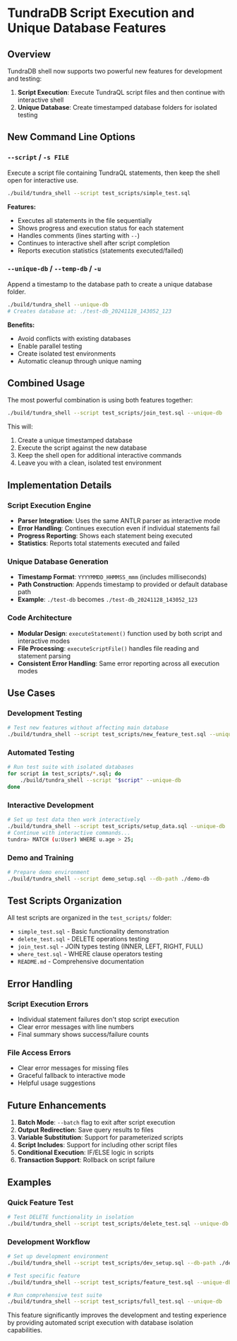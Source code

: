 # TundraDB Script Execution and Unique Database Features

## Overview

TundraDB shell now supports two powerful new features for development and testing:

1. **Script Execution**: Execute TundraQL script files and then continue with interactive shell
2. **Unique Database**: Create timestamped database folders for isolated testing

## New Command Line Options

### `--script` / `-s FILE`
Execute a script file containing TundraQL statements, then keep the shell open for interactive use.

```bash
./build/tundra_shell --script test_scripts/simple_test.sql
```

**Features:**
- Executes all statements in the file sequentially
- Shows progress and execution status for each statement
- Handles comments (lines starting with `--`)
- Continues to interactive shell after script completion
- Reports execution statistics (statements executed/failed)

### `--unique-db` / `--temp-db` / `-u`
Append a timestamp to the database path to create a unique database folder.

```bash
./build/tundra_shell --unique-db
# Creates database at: ./test-db_20241128_143052_123
```

**Benefits:**
- Avoid conflicts with existing databases
- Enable parallel testing
- Create isolated test environments
- Automatic cleanup through unique naming

## Combined Usage

The most powerful combination is using both features together:

```bash
./build/tundra_shell --script test_scripts/join_test.sql --unique-db
```

This will:
1. Create a unique timestamped database
2. Execute the script against the new database
3. Keep the shell open for additional interactive commands
4. Leave you with a clean, isolated test environment

## Implementation Details

### Script Execution Engine
- **Parser Integration**: Uses the same ANTLR parser as interactive mode
- **Error Handling**: Continues execution even if individual statements fail
- **Progress Reporting**: Shows each statement being executed
- **Statistics**: Reports total statements executed and failed

### Unique Database Generation
- **Timestamp Format**: `YYYYMMDD_HHMMSS_mmm` (includes milliseconds)
- **Path Construction**: Appends timestamp to provided or default database path
- **Example**: `./test-db` becomes `./test-db_20241128_143052_123`

### Code Architecture
- **Modular Design**: `executeStatement()` function used by both script and interactive modes
- **File Processing**: `executeScriptFile()` handles file reading and statement parsing
- **Consistent Error Handling**: Same error reporting across all execution modes

## Use Cases

### Development Testing
```bash
# Test new features without affecting main database
./build/tundra_shell --script test_scripts/new_feature_test.sql --unique-db
```

### Automated Testing
```bash
# Run test suite with isolated databases
for script in test_scripts/*.sql; do
    ./build/tundra_shell --script "$script" --unique-db
done
```

### Interactive Development
```bash
# Set up test data then work interactively
./build/tundra_shell --script test_scripts/setup_data.sql --unique-db
# Continue with interactive commands...
tundra> MATCH (u:User) WHERE u.age > 25;
```

### Demo and Training
```bash
# Prepare demo environment
./build/tundra_shell --script demo_setup.sql --db-path ./demo-db
```

## Test Scripts Organization

All test scripts are organized in the `test_scripts/` folder:

- `simple_test.sql` - Basic functionality demonstration
- `delete_test.sql` - DELETE operations testing
- `join_test.sql` - JOIN types testing (INNER, LEFT, RIGHT, FULL)
- `where_test.sql` - WHERE clause operators testing
- `README.md` - Comprehensive documentation

## Error Handling

### Script Execution Errors
- Individual statement failures don't stop script execution
- Clear error messages with line numbers
- Final summary shows success/failure counts

### File Access Errors
- Clear error messages for missing files
- Graceful fallback to interactive mode
- Helpful usage suggestions

## Future Enhancements

1. **Batch Mode**: `--batch` flag to exit after script execution
2. **Output Redirection**: Save query results to files
3. **Variable Substitution**: Support for parameterized scripts
4. **Script Includes**: Support for including other script files
5. **Conditional Execution**: IF/ELSE logic in scripts
6. **Transaction Support**: Rollback on script failure

## Examples

### Quick Feature Test
```bash
# Test DELETE functionality in isolation
./build/tundra_shell --script test_scripts/delete_test.sql --unique-db
```

### Development Workflow
```bash
# Set up development environment
./build/tundra_shell --script test_scripts/dev_setup.sql --db-path ./dev-db

# Test specific feature
./build/tundra_shell --script test_scripts/feature_test.sql --unique-db

# Run comprehensive test suite
./build/tundra_shell --script test_scripts/full_test.sql --unique-db
```

This feature significantly improves the development and testing experience by providing automated script execution with database isolation capabilities. 